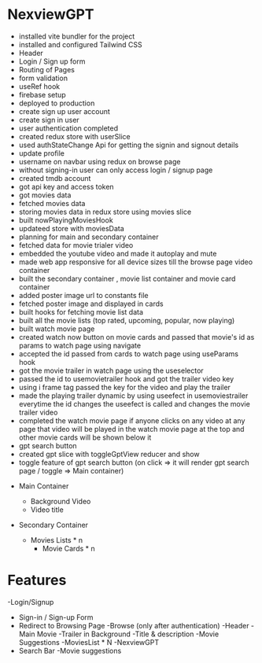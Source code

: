 
# NexviewGPT

- installed vite bundler for the project
- installed and configured Tailwind CSS
- Header
- Login / Sign up form
- Routing of Pages
- form validation
- useRef hook
- firebase setup 
- deployed to production
- create sign up user account
- create sign in user
- user authentication completed
- created redux store with userSlice
- used authStateChange Api for getting the signin and signout details
- update profile
- username on navbar using redux on browse page
- without signing-in user can only access login / signup page
- created tmdb account
- got api key and access token
- got movies data
- fetched movies data 
- storing movies data in redux store using movies slice
- built nowPlayingMoviesHook 
- updateed store with moviesData
- planning for main and secondary container
- fetched data for movie trialer video
- embedded the youtube video and made it autoplay and mute
- made web app responsive for all device sizes till the browse page video container
- built the secondary container , movie list container and movie card container
- added poster image url to constants file 
- fetched poster image and displayed in cards
- built hooks for fetching movie list data  
- built all the movie lists (top rated, upcoming, popular, now playing)
- built watch movie page
- created watch now button on movie cards and passed that movie's id as params to watch page using navigate
- accepted the id passed from cards to watch page using useParams hook
- got the movie trailer in watch page using the useselector
-  passed the id to usemovietrailer hook and got the trailer video key
- using i frame tag passed the key for the video and play the trailer
- made the playing trailer dynamic by using useefect in usemoviestrailer everytime the id changes the useefect is called and changes the movie trailer video
- completed the watch movie page if anyone clicks on any video at any page that video will be played in the watch movie page at the top and other movie cards will be shown below it 
- gpt search button 
- created gpt slice with toggleGptView reducer and show 
- toggle feature of gpt search button (on click => it will render gpt search page / toggle => Main container)






<!-- BROWSE PAGE -->
 - Main Container
   - Background Video 
   - Video title

  - Secondary Container 
    - Movies Lists * n
      - Movie Cards * n






# Features
-Login/Signup
   - Sign-in / Sign-up Form
   - Redirect to Browsing Page
-Browse (only after authentication)
   -Header
   -Main Movie
      -Trailer in Background
      -Title & description
      -Movie Suggestions
         -MoviesList * N
-NexviewGPT
   - Search Bar
   -Movie suggestions

